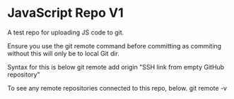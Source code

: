 # JavaScript Repo V1

A test repo for uploading JS code to git.

Ensure you use the git remote command before committing
as commiting without this will only be to local Git dir.

Syntax for this is below 
git remote add origin "SSH link from empty GitHub repository"

To see any remote repositories connected to this repo, below.
git remote -v 